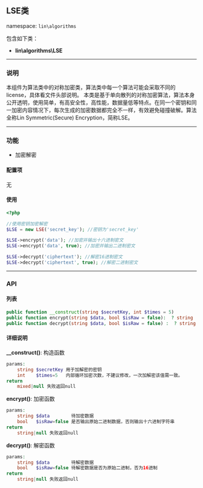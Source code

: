 LSE类
----
namespace: `lin\algorithms`

包含如下类：

* **lin\algorithms\LSE**

---

### 说明
本组件为算法类中的对称加密类，算法类中每一个算法可能会采取不同的license，具体看文件头部说明。
本类是基于单向散列的对称加密算法，算法本身公开透明，使用简单，有高安全性，高性能，数据量低等特点。在同一个密钥和同一加密内容情况下，每次生成的加密数据都完全不一样，有效避免碰撞破解。算法全称Lin Symmetric(Secure) Encryption，简称LSE。

---

### 功能
* 加密解密


#### 配置项
无


#### 使用
~~~php
<?php

//使用密钥加密解密
$LSE = new LSE('secret_key'); //密钥为'secret_key'

$LSE->encrypt('data'); //加密并输出十六进制密文
$LSE->encrypt('data', true); //加密并输出二进制密文

$LSE->decrypt('ciphertext'); //解密16进制密文
$LSE->decrypt('ciphertext', true); //解密二进制密文
~~~

---


### API

#### 列表
~~~php
public function __construct(string $secretKey, int $times = 5)
public function encrypt(string $data, bool $isRaw = false):  ? string
public function decrypt(string $data, bool $isRaw = false) :  ? string
~~~

#### 详细说明

**__construct()**: 构造函数
```php
params:
    string $secretKey 用于加解密的密钥
    int    $times=5   内部循环加密次数，不建议修改，一次加解密该值需一致。
return
    mixed|null 失败返回null
```

**encrypt()**: 加密函数
```php
params:
    string $data        待加密数据
    bool   $isRaw=false 是否输出原始二进制数据，否则输出十六进制字符串
return
    string|null 失败返回null
```

**decrypt()**: 解密函数
```php
params:
    string $data        待解密数据
    bool   $isRaw=false 待解密数据是否为原始二进制，否为16进制
return
    string|null 失败返回null
```